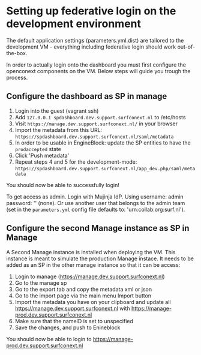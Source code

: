 # Setting up federative login on the development environment

The default application settings (parameters.yml.dist) are tailored to
the development VM - everything including federative login should work
out-of-the-box.

In order to actually login onto the dashboard you must first configure
the openconext components on the VM. Below steps will guide you trough
the process.

## Configure the dashboard as SP in manage

 1. Login into the guest (vagrant ssh)
 2. Add `127.0.0.1 spdashboard.dev.support.surfconext.nl` to /etc/hosts
 3. Visit `https://manage.dev.support.surfconext.nl/` in your browser
 4. Import the metadata from this URL: `https://spdashboard.dev.support.surfconext.nl/saml/metadata`
 5. In order to be usable in EngineBlock: update the SP entities to have the `prodaccepted` state
 6. Click 'Push metadata'
 7. Repeat steps 4 and 5 for the development-mode: `https://spdashboard.dev.support.surfconext.nl/app_dev.php/saml/metadata`
 
You should now be able to successfully login!

To get access as admin. Login with Mujinja IdP. Using username: admin password: '' (none). Or use another user that
belongs to the admin team (set in the `parameters.yml` config file defaults to: 'urn:collab:org:surf.nl').

## Configure the second Manage instance as SP in Manage

A Second Manage instance is installed when deploying the VM. This instance is meant to simulate the production Manage instace.
It needs to be added as an SP in the other manage instance so that it can be access:

 1. Login to manage (https://manage.dev.support.surfconext.nl)
 2. Go to the manage sp
 3. Go to the export tab and copy the metadata xml or json
 4. Go to the import page via the main menu Import button
 5. Import the metadata you have on your clipboard and update all https://manage.dev.support.surfconext.nl with https://manage-prod.dev.support.surfconext.nl
 6. Make sure that the nameID is set to unspecified
 7. Save the changes, and push to Enineblock

You should now be able to login to https://manage-prod.dev.support.surfconext.nl

